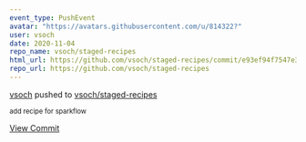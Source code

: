 ```yaml
---
event_type: PushEvent
avatar: "https://avatars.githubusercontent.com/u/814322?"
user: vsoch
date: 2020-11-04
repo_name: vsoch/staged-recipes
html_url: https://github.com/vsoch/staged-recipes/commit/e93ef94f7547e3c84e1e8bbf0516ddeb3ad90c5c
repo_url: https://github.com/vsoch/staged-recipes
---
```


<a href='https://github.com/vsoch' target='_blank'>vsoch</a> pushed to <a href='https://github.com/vsoch/staged-recipes' target='_blank'>vsoch/staged-recipes</a>

<small>add recipe for sparkflow</small>

<a href='https://github.com/vsoch/staged-recipes/commit/e93ef94f7547e3c84e1e8bbf0516ddeb3ad90c5c' target='_blank'>View Commit</a>